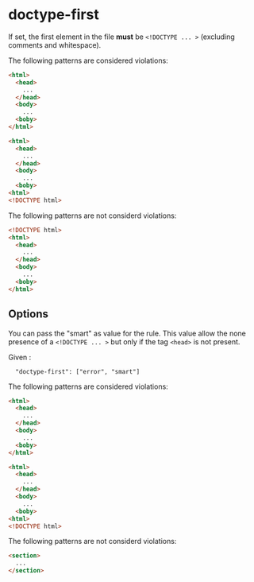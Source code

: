 # doctype-first

If set, the first element in the file **must** be `<!DOCTYPE ... >` (excluding comments and whitespace).

The following patterns are considered violations:

```html
<html>
  <head>
    ...
  </head>
  <body>
    ...
  <boby>
</html>
```

```html
<html>
  <head>
    ...
  </head>
  <body>
    ...
  <boby>
<html>
<!DOCTYPE html>
```

The following patterns are not considerd violations:

```html
<!DOCTYPE html>
<html>
  <head>
    ...
  </head>
  <body>
    ...
  <boby>
</html>
```

## Options

You can pass the "smart" as value for the rule. This value allow the none presence of a `<!DOCTYPE ... >` but only if the tag `<head>` is not present.

Given :

```
  "doctype-first": ["error", "smart"]
```

The following patterns are considered violations:

```html
<html>
  <head>
    ...
  </head>
  <body>
    ...
  <boby>
</html>
```

```html
<html>
  <head>
    ...
  </head>
  <body>
    ...
  <boby>
<html>
<!DOCTYPE html>
```

The following patterns are not considerd violations:

```html
<section>
  ...
</section>
```

